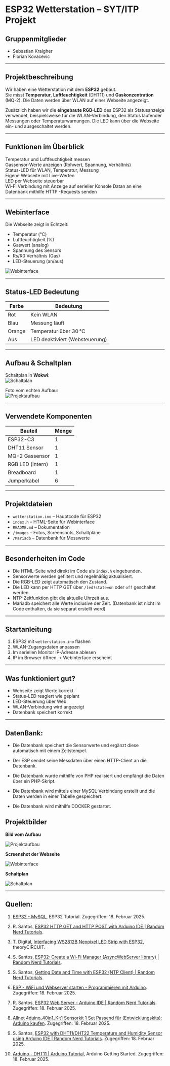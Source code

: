 # ESP32 Wetterstation – SYT/ITP Projekt

## Gruppenmitglieder

- Sebastian Kraigher
- Florian Kovacevic

---

## Projektbeschreibung

Wir haben eine Wetterstation mit dem **ESP32** gebaut.  
Sie misst **Temperatur**, **Luftfeuchtigkeit** (DHT11) und **Gaskonzentration** (MQ-2). Die Daten werden über WLAN auf einer Webseite angezeigt.

Zusätzlich haben wir die **eingebaute RGB-LED** des ESP32 als Statusanzeige verwendet, beispielsweise für die WLAN-Verbindung, den Status laufender Messungen oder Temperaturwarnungen. Die LED kann über die Webseite ein- und ausgeschaltet werden.

---

## Funktionen im Überblick

Temperatur und Luftfeuchtigkeit messen  
Gassensor-Werte anzeigen (Rohwert, Spannung, Verhältnis)  
Status-LED für WLAN, Temperatur, Messung  
Eigene Webseite mit Live-Werten  
LED per Webseite steuerbar  
Wi-Fi Verbindung mit Anzeige auf serieller Konsole
Datan an eine Datenbank mithilfe HTTP -Requests senden

---

## Webinterface

Die Webseite zeigt in Echtzeit:
- Temperatur (°C)
- Luftfeuchtigkeit (%)
- Gaswert (analog)
- Spannung des Sensors
- Rs/R0 Verhältnis (Gas)
- LED-Steuerung (an/aus)


![Webinterface](images/Webinterface.jpg)

---

## Status-LED Bedeutung

| Farbe     | Bedeutung                  |
|-----------|----------------------------|
| Rot     | Kein WLAN                  |
| Blau    | Messung läuft              |
| Orange  | Temperatur über 30 °C      |
| Aus     | LED deaktiviert (Websteuerung) |

---

## Aufbau & Schaltplan

Schaltplan in **Wokwi**:  
![Schaltplan](images/Schaltplan.jpg)  

Foto vom echten Aufbau:  
![Projektaufbau](images/Projektaufbau.jpg)

---

## Verwendete Komponenten

| Bauteil         | Menge |
|-----------------|-------|
| ESP32-C3        | 1     |
| DHT11 Sensor    | 1     |
| MQ-2 Gassensor  | 1     |
| RGB LED (intern)| 1     |
| Breadboard      | 1     |
| Jumperkabel     | 6     |

---

## Projektdateien

- `wetterstation.ino` – Hauptcode für ESP32
- `index.h` – HTML-Seite für Webinterface
- `README.md` – Dokumentation
- `/images` – Fotos, Screenshots, Schaltpläne
- `/Mariadb` – Datenbank für Messwerte

---

## Besonderheiten im Code

- Die HTML-Seite wird direkt im Code als `index.h` eingebunden.
- Sensorwerte werden gefiltert und regelmäßig aktualisiert.
- Die RGB-LED zeigt automatisch den Zustand.
- Die LED kann per HTTP GET über `/led?state=on` oder `off` geschaltet werden.
- NTP-Zeitfunktion gibt die aktuelle Uhrzeit aus.
- Mariadb speichert alle Werte inclusive der Zeit. (Datenbank ist nicht im Code enthalten, da sie separat erstellt werd)

---

## Startanleitung

1. ESP32 mit `wetterstation.ino` flashen
2. WLAN-Zugangsdaten  anpassen
3. Im seriellen Monitor IP-Adresse ablesen
4. IP im Browser öffnen → Webinterface erscheint

---

## Was funktioniert gut?

- Webseite zeigt Werte korrekt
- Status-LED reagiert wie geplant
- LED-Steuerung über Web
- WLAN-Verbindung wird angezeigt
- Datenbank speichert korrekt

---

## DatenBank:

- Die Datenbank speichert die Sensorwerte und ergänzt diese automatisch mit einem Zeitstempel.

- Der ESP sendet seine Messdaten über einen HTTP-Client an die Datenbank.

- Die Datenbank wurde mithilfe von PHP realisiert und empfängt die Daten über ein PHP-Skript.

- Die Datenbank wird mittels einer MySQL-Verbindung erstellt und die Daten werden in einer Tabelle gespeichert.

- Die Datenbank wird mithilfe DOCKER gestartet.

## Projektbilder

**Bild vom Aufbau**

![Projektaufbau](images/Projektaufbau.jpg)

**Screenshot der Webseite** 

![Webinterface](images/Webinterface.jpg)

**Schaltplan**

![Schaltplan](images/Schaltplan.jpg)

---

## Quellen: 



1. [ESP32 - MySQL](https://esp32io.com/tutorials/esp32-mysql), ESP32 Tutorial. Zugegriffen: 18. Februar 2025.

2. R. Santos, [ESP32 HTTP GET and HTTP POST with Arduino IDE | Random Nerd Tutorials](https://randomnerdtutorials.com/esp32-http-get-post-arduino/). 



3. T. Digital, [Interfacing WS2812B Neopixel LED Strip with ESP32](https://theorycircuit.com/esp32-projects/interfacing-ws2812b-neopixel-led-strip-with-esp32/), theoryCIRCUIT. 

4. S. Santos, [ESP32: Create a Wi-Fi Manager (AsyncWebServer library) | Random Nerd Tutorials](https://randomnerdtutorials.com/esp32-wi-fi-manager-asyncwebserver/). 



5. S. Santos, [Getting Date and Time with ESP32 (NTP Client) | Random Nerd Tutorials](https://randomnerdtutorials.com/esp32-ntp-client-date-time-arduino-ide/). 

6. [ESP - WiFi und Webserver starten - Programmieren mit Arduino](https://hartmut-waller.info/arduinoblog/esp-wifi-und-webserver-starten/). Zugegriffen: 18. Februar 2025.



7. R. Santos, [ESP32 Web Server - Arduino IDE | Random Nerd Tutorials](https://randomnerdtutorials.com/esp32-web-server-arduino-ide/). Zugegriffen: 18. Februar 2025.

8. [Allnet 4duino_40in1_Kit1 Sensorkit 1 Set Passend für (Entwicklungskits): Arduino kaufen](https://www.conrad.de/de/p/allnet-4duino-40in1-kit1-sensorkit-1-set-passend-fuer-entwicklungskits-arduino-2233140.html). Zugegriffen: 18. Februar 2025.

9. S. Santos, [ESP32 with DHT11/DHT22 Temperature and Humidity Sensor using Arduino IDE | Random Nerd Tutorials](https://randomnerdtutorials.com/y<esp32-dht11-dht22-temperature-humidity-sensor-arduino-ide/). Zugegriffen: 18. Februar 2025.

10. [Arduino - DHT11 | Arduino Tutorial](https://arduinogetstarted.com/tutorials/arduino-dht11), Arduino Getting Started. Zugegriffen: 18. Februar 2025.
